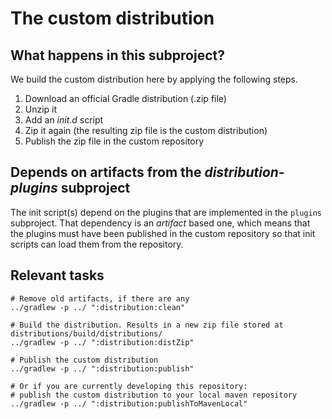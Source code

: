 # The custom distribution


## What happens in this subproject?

We build the custom distribution here by applying the following steps.

1. Download an official Gradle distribution (.zip file)
2. Unzip it
3. Add an _init.d_ script
4. Zip it again (the resulting zip file is the custom distribution)
5. Publish the zip file in the custom repository


## Depends on artifacts from the _distribution-plugins_ subproject
 
The init script(s) depend on the plugins that are implemented in the `plugins` subproject.
That dependency is an _artifact_ based one,
which means that the plugins must have been published in the custom repository so 
that init scripts can load them from the repository.


## Relevant tasks


```shell
# Remove old artifacts, if there are any
../gradlew -p ../ ":distribution:clean"
```

```shell
# Build the distribution. Results in a new zip file stored at distributions/build/distributions/
../gradlew -p ../ ":distribution:distZip"
```

```shell
# Publish the custom distribution
../gradlew -p ../ ":distribution:publish"
```

```shell
# Or if you are currently developing this repository:
# publish the custom distribution to your local maven repository
../gradlew -p ../ ":distribution:publishToMavenLocal"
```
